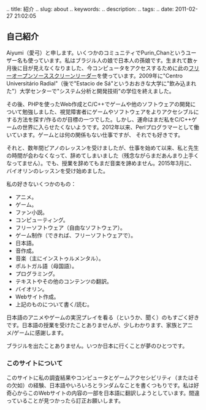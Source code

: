 .. title: 紹介
.. slug: about
.. keywords: 
.. description: 
.. tags: 
.. date: 2011-02-27 21:02:05

## 自己紹介 ##

Aiyumi（愛弓）と申します。いくつかのコミュニティでPurin_Chanというユーザー名も使っています。私はブラジル人の娘で日本人の孫娘です。生まれて数ヶ月後に目が見えなくなりました、今コンピュータをアクセスするために此の[フリーオープンソーススクリーンリーダー][orca]を使っています。2009年に"Centro Universitário Radial"（後で"Estacio de Sá"というおおきな大学に"飲み込まれた"）大学センターで"システム分析と開発技術"の学位を終えました。

その後、PHPを使ったWeb作成とC/C++でゲームや他のソフトウェアの開発について勉強しました、視覚障害者にゲームやソフトウェアをよりアクセシブルにする方法を探す/作るのが目標の一つでした。しかし、運命はまだ私をC/C++ゲームの世界に入らせたくないようです。2012年以来、Perlプログラマーとして働いています。ゲームとは何の関係もない仕事ですが、 それでも好きです。

それと、数年間ピアノのレッスンを受けましたが、仕事を始めて以来、私と先生の時間が会わなくなって、辞めてしまいました（残念ながらまだあんまり上手くなってません）。でも、授業を辞めてもまだ音楽を諦めません。2015年3月に、バイオリンのレッスンを受け始めました。

私の好きないくつかのもの：

- アニメ。
- ゲーム。
- ファン小説。
- コンピューティング。
- フリーソフトウェア（自由なソフトウェア）。
- ゲーム制作（できれば、フリーソフトウェアで）。
- 日本語。
- 音作成。
- 音楽（主にインストゥルメンタル）。
- ポルトガル語（母国語）。
- プログラミング。
- テキストやその他のコンテンツの翻訳。
- バイオリン。
- Webサイト作成。
- 上記のものについて書く/読む。

日本語のアニメやゲームの実況プレイを看る（というか、聞く）のもすごく好きです。日本語の授業を受けたことありませんが、少しわかります、家族とアニメ/ゲームに感謝します。

ブラジルを出たことありません。いつか日本に行くことが夢のひとつです。

### このサイトについて ###

このサイトに私の調査結果やコンピュータとゲームアクセシビリティ（またはその欠如）の経験、日本語やいろいろとランダムなことを書くつもりです。私は好奇心からこのWebサイトの内容の一部を日本語に翻訳しようとしています。間違っていることが見つかったら訂正お願いします。

[orca]: https://wiki.gnome.org/Projects/Orca
